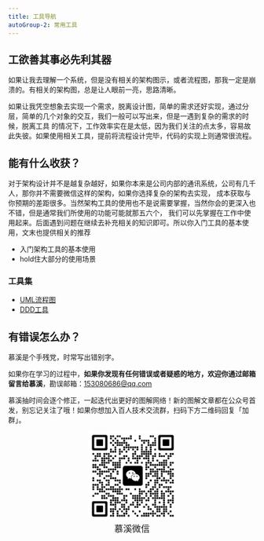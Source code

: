```yaml
---
title: 工具导航
autoGroup-2: 常用工具
---
```


## 工欲善其事必先利其器

如果让我去理解一个系统，但是没有相关的架构图示，或者流程图，那我一定是崩溃的。有相关的架构图，总是让人眼前一亮，思路清晰。

如果让我凭空想象去实现一个需求，脱离设计图，简单的需求还好实现，通过分层，简单的几个对象的交互，我们一般可以写出来，但是一遇到复杂的需求的时候，脱离工具
的情况下，工作效率实在是太低，因为我们关注的点太多，容易故此失彼。如果使用相关工具，提前将流程设计完毕，代码的实现上则通常很流程。


##  能有什么收获？

对于架构设计并不是越复杂越好，如果你本来是公司内部的通讯系统，公司有几千人，那你并不需要微信这样的架构，如果你选择复杂的架构去实现，
成本获取与你预期的差距很多。当然架构工具的使用也不是说需要掌握，当然你会的更深入也不错，但是通常我们所使用的功能可能就那五六个，
我们可以先掌握在工作中使用起来。后面遇到问题在继续去补充相关的知识即可。所以你入门工具的基本使用，文末也提供相关的推荐

- 入门架构工具的基本使用
- hold住大部分的使用场景


### 工具集

- [UML流程图](./tools_2_uml)
- [DDD工具](/waiting/)


## 有错误怎么办？

慕溪是个手残党，时常写出错别字。

如果你在学习的过程中，**如果你发现有任何错误或者疑惑的地方，欢迎你通过邮箱留言给慕溪**，勘误邮箱：153080686@qq.com

慕溪抽时间会逐个修正，一起迭代出更好的图解网络！新的图解文章都在公众号首发，别忘记关注了哦！如果你想加入百人技术交流群，扫码下方二维码回复「加群」。

<center>
  <img src="/pagesidebar/muxi.jpg?raw=true" alt="drawing"  width="180px"/>
  <div style="font-size: 18px;">慕溪微信</div>
  <br/>
</center>